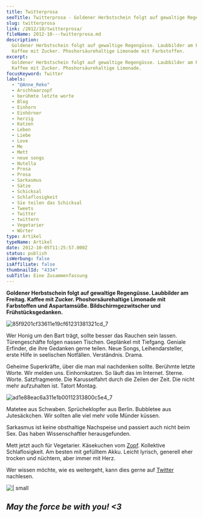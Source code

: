 ```yaml
---
title: Twitterprosa
seoTitle: Twitterprosa - Goldener Herbstschein folgt auf gewaltige Regengüsse
slug: twitterprosa
link: /2012/10/twitterprosa/
fileName: 2012-10---twitterprosa.md
description:
  Goldener Herbstschein folgt auf gewaltige Regengüsse. Laubbilder am Freitag.
  Kaffee mit Zucker. Phoshorsäurehaltige Limonade mit Farbstoffen.
excerpt:
  Goldener Herbstschein folgt auf gewaltige Regengüsse. Laubbilder am Freitag.
  Kaffee mit Zucker. Phoshorsäurehaltige Limonade.
focusKeyword: Twitter
labels:
  - "@Anne_Reko"
  - Arschhaarzopf
  - berühmte letzte worte
  - Blog
  - Einhorn
  - Einhörner
  - herzig
  - Katzen
  - Leben
  - Liebe
  - Love
  - Me
  - Mett
  - neue songs
  - Nutella
  - Prosa
  - Prosa
  - Sarkasmus
  - Sätze
  - Schicksal
  - Schlaflosigkeit
  - Sie teilen das Schicksal
  - Tweets
  - Twitter
  - twittern
  - Vegetarier
  - Wörter
type: Artikel
typeName: Artikel
date: 2012-10-05T11:25:57.000Z
status: publish
isWerbung: false
isAffiliate: false
thumbnailId: "4334"
subTitle: Eine Zusammenfassung
---
```


<strong>Goldener Herbstschein folgt auf gewaltige Regengüsse. Laubbilder am
Freitag. Kaffee mit Zucker. Phoshorsäurehaltige Limonade mit Farbstoffen und
Aspartamsüße. Bildschirmgezwitscher und Frühstücksgedanken.</strong>

![85f9201cf33611e19cf61231381321cd_7](http://cardamonchai.com/wp-content/uploads/2012/10/85f9201cf33611e19cf61231381321cd_7.jpg)

Wer Honig um den Bart trägt, sollte besser das Rauchen sein lassen.
Türengeschäfte folgen nassen Tischen. Geplänkel mit Tiefgang. Geniale Erfinder,
die ihre Gedanken gerne teilen. Neue Songs, Leihendarsteller, erste Hilfe in
seelischen Notfällen. Verständnis. Drama.

Geheime Superkräfte, über die man mal nachdenken sollte. Berühmte letzte Worte.
Wir melden uns. Einhornkatzen. So läuft das im Internet. Sterne. Worte.
Satzfragmente. Die Karusselfahrt durch die Zeilen der Zeit. Die nicht mehr
aufzuhalten ist. Tatort Montag.

![ad1e88eac6a311e1b00112313800c5e4_7](http://cardamonchai.com/wp-content/uploads/2012/10/ad1e88eac6a311e1b00112313800c5e4_7.jpg)

Matetee aus Schwaben. Sprücheklopfer aus Berlin. Bubbletee aus Jutesäckchen. Wir
sollten alle viel mehr volle Münder küssen.

Sarkasmus ist keine obsthaltige Nachspeise und passiert auch nicht beim Sex. Das
haben Wissenschaftler herausgefunden.

Mett jetzt auch für Vegetarier. Käsekuchen vom
[Zopf](http://arschhaarzopf.wordpress.com/). Kollektive Schlaflosigkeit. Am
besten mit gefülltem Akku. Leicht lyrisch, generell eher trocken und nüchtern,
aber immer mit Herz.

Wer wissen möchte, wie es weitergeht, kann dies gerne auf
[Twitter](https://twitter.com/Anne_Reko) nachlesen.

![ | small](http://cardamonchai.com/wp-content/uploads/2012/10/519079845-320x239.jpg)

## </em><em>May the force be with you! &lt;3</em>
